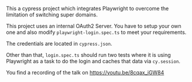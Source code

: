 This a cypress project which integrates Playwright to overcome the limitation of switching super domains.

This project uses an internal OAuth2 Server. You have to setup your own one and also modify `playwright-login.spec.ts` to meet your requirements.

The credentials are located in `cypress.json`.

Other than that, `login.spec.ts` should run two tests where it is using Playwright as a task to do the login and caches that data via `cy.session`.

You find a recording of the talk on https://youtu.be/8cqax_iGW84
